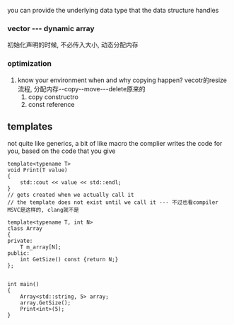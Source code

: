 you can provide the underlying data type that the data structure handles

### vector --- dynamic array
初始化声明的时候, 不必传入大小, 动态分配内存



### optimization
1. know your environment
   when and why copying happen?
   vecotr的resize流程, 分配内存--copy--move---delete原来的
   1. copy constructro
   2. const reference


## templates
not quite like generics, a bit of like macro
the complier writes the code for you, based on the code that you give


```
template<typename T> 
void Print(T value)
{
    std::cout << value << std::endl;
}
// gets created when we actually call it
// the template does not exist until we call it --- 不过也看compiler MSVC是这样的, clang就不是

template<typename T, int N>
class Array
{
private:
    T m_array[N];
public:
    int GetSize() const {return N;}
};


int main()
{
    Array<std::string, 5> array;
    array.GetSize();
    Print<int>(5);
}
```